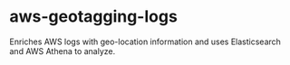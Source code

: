 # aws-geotagging-logs
Enriches AWS logs with geo-location information and uses Elasticsearch and AWS Athena to analyze.
